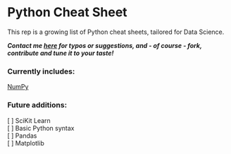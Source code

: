 # Python Cheat Sheet

This rep is a growing list of Python cheat sheets, tailored for Data Science.

***Contact me [here](https://twitter.com/JulianGaal) for typos or suggestions, and - of course - fork, contribute and tune it to your taste!***

### Currently includes:
[NumPy](https://github.com/JulianGaal/python-cheat-sheet/blob/master/NumPy.md)

### Future additions: 
[ ] SciKit Learn </br>
[ ] Basic Python syntax </br>
[ ] Pandas </br>
[ ] Matplotlib

